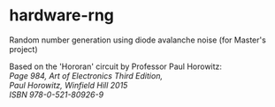 # hardware-rng
Random number generation using diode avalanche noise (for Master's project)

Based on the 'Hororan' circuit by Professor Paul Horowitz:  
*Page 984, Art of Electronics Third Edition,*  
*Paul Horowitz, Winfield Hill 2015*  
*ISBN 978-0-521-80926-9*
